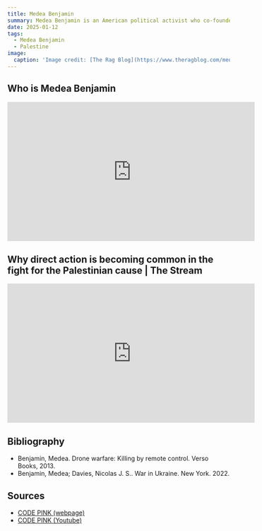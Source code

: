 ```yaml
---
title: Medea Benjamin
summary: Medea Benjamin is an American political activist who co-founded Code Pink.
date: 2025-01-12
tags:
  - Medea Benjamin
  - Palestine
image:
  caption: 'Image credit: [The Rag Blog](https://www.theragblog.com/medea-benjamin-why-i-spoke-out-at-obamas-foreign-policy-speech/)'
---
```



## Who is Medea Benjamin

<iframe width="560" height="315" src="https://www.youtube.com/embed/9jjy5dgsjVk?si=qb2MlO0MWle0DnFb" title="YouTube video player" frameborder="0" allow="accelerometer; autoplay; clipboard-write; encrypted-media; gyroscope; picture-in-picture; web-share" referrerpolicy="strict-origin-when-cross-origin" allowfullscreen></iframe>


## Why direct action is becoming common in the fight for the Palestinian cause | The Stream

<iframe width="560" height="315" src="https://www.youtube.com/embed/ecjEufPh1JU?si=yAaN9TzgqGd1e6Ek" title="YouTube video player" frameborder="0" allow="accelerometer; autoplay; clipboard-write; encrypted-media; gyroscope; picture-in-picture; web-share" referrerpolicy="strict-origin-when-cross-origin" allowfullscreen></iframe>

## Bibliography

- Benjamin, Medea. Drone warfare: Killing by remote control. Verso Books, 2013.
- Benjamin, Medea; Davies, Nicolas J. S.. War in Ukraine. New York. 2022.

## Sources

- [CODE PINK (webpage)](https://codepink.start.page/)
- [CODE PINK (Youtube)](https://www.youtube.com/@codepinkaction)

